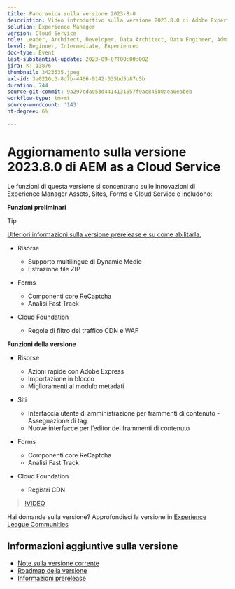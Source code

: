 ```yaml
---
title: Panoramica sulla versione 2023-8-0
description: Video introduttivo sulla versione 2023.8.0 di Adobe Experience Manager as a Cloud Service
solution: Experience Manager
version: Cloud Service
role: Leader, Architect, Developer, Data Architect, Data Engineer, Admin, User
level: Beginner, Intermediate, Experienced
doc-type: Event
last-substantial-update: 2023-09-07T00:00:00Z
jira: KT-13876
thumbnail: 3423535.jpeg
exl-id: 3a0210c3-8d7b-4466-9142-335bd5b87c5b
duration: 744
source-git-commit: 9a297cda953d4414131657f9ac84580aea0eabeb
workflow-type: tm+mt
source-wordcount: '143'
ht-degree: 6%

---
```


# Aggiornamento sulla versione 2023.8.0 di AEM as a Cloud Service

Le funzioni di questa versione si concentrano sulle innovazioni di Experience Manager Assets, Sites, Forms e Cloud Service e includono:

**Funzioni preliminari**

>[!TIP]
>
>[Ulteriori informazioni sulla versione prerelease e su come abilitarla.](https://experienceleague.adobe.com/docs/experience-manager-cloud-service/content/release-notes/prerelease.html)

* Risorse
   * Supporto multilingue di Dynamic Medie
   * Estrazione file ZIP

* Forms
   * Componenti core ReCaptcha
   * Analisi Fast Track

* Cloud Foundation
   * Regole di filtro del traffico CDN e WAF

**Funzioni della versione**

* Risorse
   * Azioni rapide con Adobe Express
   * Importazione in blocco
   * Miglioramenti al modulo metadati

* Siti
   * Interfaccia utente di amministrazione per frammenti di contenuto - Assegnazione di tag
   * Nuove interfacce per l’editor dei frammenti di contenuto

* Forms
   * Componenti core ReCaptcha
   * Analisi Fast Track

* Cloud Foundation
   * Registri CDN

>[!VIDEO](https://video.tv.adobe.com/v/3423535/?learn=on)

Hai domande sulla versione?  Approfondisci la versione in [Experience League Communities](https://adobe.ly/3syyBwe)

## Informazioni aggiuntive sulla versione

* [Note sulla versione corrente](https://experienceleague.adobe.com/docs/experience-manager-cloud-service/content/release-notes/home.html?lang=it)
* [Roadmap della versione](https://experienceleague.adobe.com/docs/experience-manager-release-information/aem-release-updates/update-releases-roadmap.html?lang=it)
* [Informazioni prerelease](https://experienceleague.adobe.com/docs/experience-manager-cloud-service/content/release-notes/prerelease.html)
